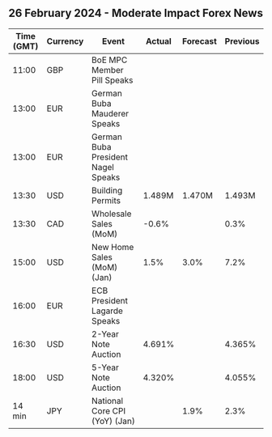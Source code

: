 ## 26 February 2024 - Moderate Impact Forex News

| Time (GMT) | Currency | Event | Actual | Forecast | Previous |
|------|----------|-------|--------|----------|----------|
| 11:00 | GBP | BoE MPC Member Pill Speaks |  |  |  |
| 13:00 | EUR | German Buba Mauderer Speaks |  |  |  |
| 13:00 | EUR | German Buba President Nagel Speaks |  |  |  |
| 13:30 | USD | Building Permits | 1.489M | 1.470M | 1.493M |
| 13:30 | CAD | Wholesale Sales (MoM) | -0.6% |  | 0.3% |
| 15:00 | USD | New Home Sales (MoM) (Jan) | 1.5% | 3.0% | 7.2% |
| 16:00 | EUR | ECB President Lagarde Speaks |  |  |  |
| 16:30 | USD | 2-Year Note Auction | 4.691% |  | 4.365% |
| 18:00 | USD | 5-Year Note Auction | 4.320% |  | 4.055% |
| 14 min | JPY | National Core CPI (YoY) (Jan) |  | 1.9% | 2.3% |

